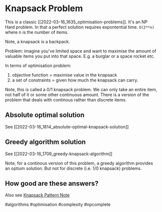 # Knapsack Problem

This is a classic [[2022-03-16_1635_optimisation-problems]]. It's an NP Hard problem. In that a perfect solution requires expontential time. `O(2**n)` where n is the number of items.

Note, a knapsack is a backpack.

Problem: imagine you've limited space and want to maximise the amount of valuable items you put into that space. E.g. a burglar or a space rocket etc.

In terms of optimisation problem:

1. objective function = maximise value in the knapsack
2. a set of constraints = given how much the knapsack can carry.

Note, this is called a 0/1 knapsack problem. We can only take an entire item, not half of it or some other continuous amount. There is a version of the problem that deals with continous rather than discrete items.

## Absolute optimal solution

See [[2022-03-16_1814_absolute-optimal-knapsack-solution]]

## Greedy algorithm solution

See [[2022-03-16_1709_greedy-knapsack-algorithm]]

Note, for a continous version of this problem, a greedy algorithm provides an optium solution. But not for discrete (i.e. 1/0 knapsack) problems.


## How good are these answers?


Also see [Knapsack Pattern Note](https://github.com/ddmee/Grokking-the-Coding-Interview-Patterns/blob/main/✅%20Pattern%2015:%200-1%20Knapsack%20(Dynamic%20Programming).md)

#algorithms
#optimisation
#complexity
#npcomplete
